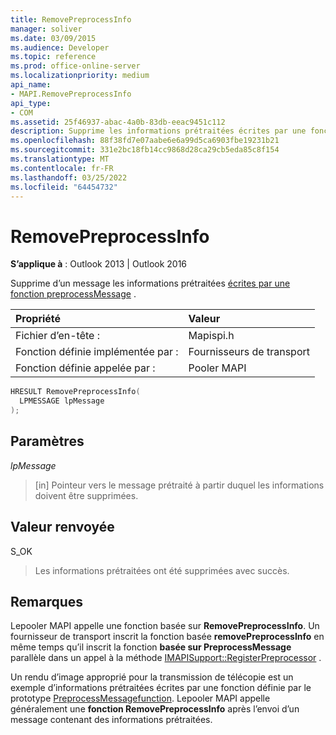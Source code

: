 ```yaml
---
title: RemovePreprocessInfo
manager: soliver
ms.date: 03/09/2015
ms.audience: Developer
ms.topic: reference
ms.prod: office-online-server
ms.localizationpriority: medium
api_name:
- MAPI.RemovePreprocessInfo
api_type:
- COM
ms.assetid: 25f46937-abac-4a0b-83db-eeac9451c112
description: Supprime les informations prétraitées écrites par une fonction preprocessMessage d’un message Outlook 2013 ou Outlook 2016.
ms.openlocfilehash: 88f38fd7e07aabe6e6a99d5ca6903fbe19231b21
ms.sourcegitcommit: 331e2bc18fb14cc9868d28ca29cb5eda85c8f154
ms.translationtype: MT
ms.contentlocale: fr-FR
ms.lasthandoff: 03/25/2022
ms.locfileid: "64454732"
---
```

# <a name="removepreprocessinfo"></a>RemovePreprocessInfo

  
  
**S’applique à** : Outlook 2013 | Outlook 2016 
  
Supprime d’un message les informations prétraitées [écrites par une fonction preprocessMessage](preprocessmessage.md) . 
  
|Propriété |Valeur |
|:-----|:-----|
|Fichier d’en-tête :  <br/> |Mapispi.h  <br/> |
|Fonction définie implémentée par :  <br/> |Fournisseurs de transport  <br/> |
|Fonction définie appelée par :  <br/> |Pooler MAPI  <br/> |
   
```cpp
HRESULT RemovePreprocessInfo(
  LPMESSAGE lpMessage
);
```

## <a name="parameters"></a>Paramètres

 _lpMessage_
  
> [in] Pointeur vers le message prétraité à partir duquel les informations doivent être supprimées.
    
## <a name="return-value"></a>Valeur renvoyée

S_OK
  
> Les informations prétraitées ont été supprimées avec succès.
    
## <a name="remarks"></a>Remarques

Lepooler MAPI appelle une fonction basée sur **RemovePreprocessInfo**. Un fournisseur de transport inscrit la fonction basée **removePreprocessInfo** en même temps qu’il inscrit la fonction **basée sur PreprocessMessage** parallèle dans un appel à la méthode [IMAPISupport::RegisterPreprocessor](imapisupport-registerpreprocessor.md) . 
  
Un rendu d’image approprié pour la transmission de télécopie est un exemple d’informations prétraitées écrites par une fonction définie par le prototype [PreprocessMessagefunction](preprocessmessage.md). Lepooler MAPI appelle généralement une **fonction RemovePreprocessInfo** après l’envoi d’un message contenant des informations prétraitées. 
  

